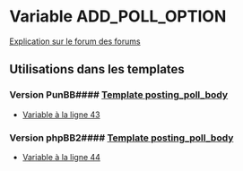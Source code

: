 # Variable ADD_POLL_OPTION
[Explication sur le forum des forums](http://forum.forumactif.com/t294113-listing-des-variables#ADD_POLL_OPTION)
## Utilisations dans les templates
### Version PunBB#### [Template posting_poll_body](punbb/posting_poll_body.md)
* [Variable à la ligne 43](../punbb/posting_poll_body.tpl#L43)
### Version phpBB2#### [Template posting_poll_body](subsilver/posting_poll_body.md)
* [Variable à la ligne 44](../subsilver/posting_poll_body.tpl#L44)